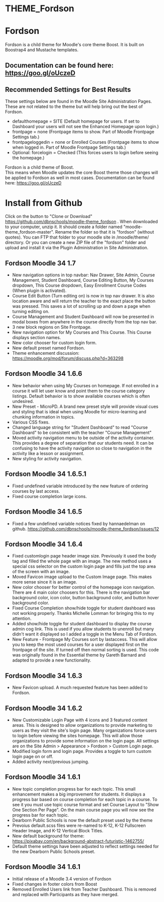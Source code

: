 THEME_Fordson
===========

# Fordson

Fordson is a child theme for Moodle's core theme Boost.
It is built on Boostrap4 and Mustache templates.

## Documentation can be found here: https://goo.gl/oUczeD

## Recommended Settings for Best Results
These settings below are found in the Moodle Site Administration Pages.  These are not related to the theme but will help bring out the best of Fordson.  

* defaulthomepage = SITE (Default homepage for users.  If set to Dashboard your users will not see the Enhanced Homepage upon login.)
* frontpage = none (Frontpage items to show. Part of Moodle Frontpage Settings tab.)
* frontpageloggedin = none or Enrolled Courses (Frontpage items to show when logged in. Part of Moodle Frontpage Settings tab.)
* Optional: forcelogin = Checked (This forces users to login before seeing the homepage.)

Fordson is a child theme of Boost.  
This means when Moodle updates the core Boost theme those changes will be applied to Fordson as well in most cases.
Documentation can be found here: https://goo.gl/oUczeD

# Install from Github
Click on the button to "Clone or Download" https://github.com/dbnschools/moodle-theme_fordson . When downloaded to your computer, unzip it. It should create a folder named "moodle-theme_fordson-master". Rename the folder so that it is "fordson" (without quotes). You can FTP that folder to your moodle site in /moodle/theme/ directory. Or you can create a new ZIP file of the "fordson" folder and upload and install it via the Plugin Administration in Site Administration.

## Fordson Moodle 34 1.7
* New navigation options in top navbar: Nav Drawer, Site Admin, Course Management, Student Dashboard, Course Editing Button, My Courses dropdown, This Course dropdown, Easy Enrollment Course Codes (When plugin is activated).
* Course Edit Button (Turn editing on) is now in top nav drawer.  It is also location aware and will return the teacher to the exact place the button was pressed.  This saves a lot of scrolling up and down a page when turning editing on.
* Course Management and Student Dashboard will now be presented in modal boxes from anywhere in the course directly from the top nav bar.  
* 3 new block regions on Site Frontpage.
* New navigation option for My Courses and This Course.  This Course displays section names.
* New color chooser for custom login form.
* New default preset named Fordson.
* Theme enhancement discussion: https://moodle.org/mod/forum/discuss.php?d=363298 


## Fordson Moodle 34 1.6.6
* New behavior when using My Courses on homepage.  If not enrolled in a course it will let user know and point them to the course category listings.  Default behavior is to show available courses which is often undesired.
* New Preset - MicroPD.  A brand new preset style will provide visual cues and styling that is ideal when using Moodle for micro-learning and chunking information in topics.
* Various CSS fixes.
* Changed language string for "Student Dashboard" to read "Course Dashboard" to be consistent with the teacher "Course Management"
* Moved activity navigation menu to be outside of the activity container.  This provides a degree of separation that our students need.  It can be confusing to have the activity navigation so close to navigation in the activity like a lesson or assignment.
* New styling for activity navigation.

## Fordson Moodle 34 1.6.5.1
* Fixed undefined variable introduced by the new feature of ordering courses by last access.
* Fixed course completion large icons.

## Fordson Moodle 34 1.6.5
* Fixed a few undefined variable notices fixed by hannaedelman on github.  https://github.com/dbnschools/moodle-theme_fordson/issues/12

## Fordson Moodle 34 1.6.4
* Fixed customlogin page header image size.  Previously it used the body tag and filled the whole page with an image.  The new method uses a special css selector on the custom login page and fills just the top area of the screen with an image.
* Moved Favicon image upload to the Custom Image page.  This makes more sense since it is an image.
* New color chooser for better control of the homepage icon navigation.  There are 4 main color choosers for this.  There is the navigation bar background color, icon color, button background color, and button hover background color.  
* Fixed Course Completion show/hide toggle for student dashboard was not working properly.  Thanks Michelle Lomman for bringing this to my attention.
* Added show/hide toggle for student dashboard to display the course admin cog link.  This is used if you allow students to unenroll but many didn't want it displayed so I added a toggle in the Menu Tab of Fordson. 
* New Feature - Frontpage My Courses sort by lastaccess.  This will allow you to keep the most used courses for a user displayed first on the frontpage of the site.  If turned off then normal sorting is used. This code was originally found in the Essential theme by Gareth Barnard and adapted to provide a new functionality.

## Fordson Moodle 34 1.6.3
* New Favicon upload.  A much requested feature has been added to Fordson.  

## Fordson Moodle 34 1.6.2
* New Customizable Login Page with 4 icons and 3 featured content areas.  This is designed to allow organizations to provide marketing to users as they visit the site's login page.  Many organizations force users to login before viewing the sites homepage.  This will allow those organizations to provide some information on the login page.  All settings are on the Site Admin > Appearance > Fordson > Custom Login page.
* Modified login form and login page.  Provides a toggle to turn custom login page on or off.
* Added activity next/previous jumping.

## Fordson Moodle 34 1.6.1
* New topic completion progress bar for each topic.  This small enhancement makes a big improvement for students.  It displays a progress bar based on course completion for each topic in a course.  To see it you must use topic course format and set Course Layout to "Show One Section Per Page".  On the main course page you will now see the progress bar for each topic.
* Dearborn Public Schools is now the default preset used by the theme
* Prevoius default.scss files were re-named to K-12, K-12 Fullscreen Header Image, and K-12 Vertical Block Titles.  
* New default background for theme: https://pixabay.com/en/background-abstract-futuristic-1462755/
* Default theme settings have been adjusted to reflect settings needed for the new Dearborn Public Schools preset.

## Fordson Moodle 34 1.6.1
* Initial release of a Moodle 3.4 version of Fordson
* Fixed changes in footer colors from Boost
* Removed Enrolled Users link from Teacher Dashboard. This is removed and replaced with Participants as they have merged.